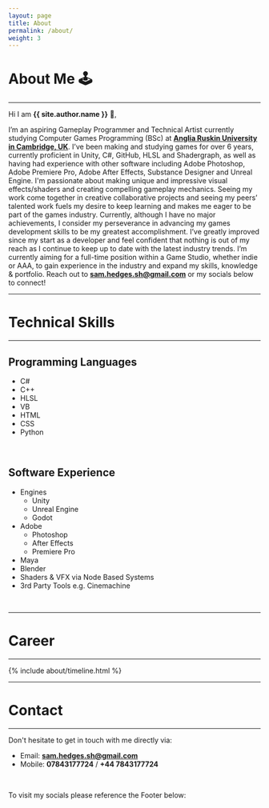```yaml
---
layout: page
title: About
permalink: /about/
weight: 3
---
```


# **About Me 🕹️**

---

Hi I am **{{ site.author.name }}** :wave:,<br>

I’m an aspiring Gameplay Programmer and Technical Artist currently studying Computer Games Programming (BSc) at **[Anglia Ruskin University in Cambridge, UK](https://goo.gl/maps/3tmaKfV1jfGMTere9)**. I’ve been making and studying games for over 6 years, currently proficient in Unity, C#, GitHub, HLSL and Shadergraph, as well as having had experience with other software including Adobe Photoshop, Adobe Premiere Pro, Adobe After Effects, Substance Designer and Unreal Engine. I'm passionate about making unique and impressive visual effects/shaders and creating compelling gameplay mechanics. Seeing my work come together in creative collaborative projects and seeing my peers’ talented work fuels my desire to keep learning and makes me eager to be part of the games industry. Currently, although I have no major achievements, I consider my perseverance in advancing my games development skills to be my greatest accomplishment. I’ve greatly improved since my start as a developer and feel confident that nothing is out of my reach as I continue to keep up to date with the latest industry trends. I’m currently aiming for a full-time position within a Game Studio, whether indie or AAA, to gain experience in the industry and expand my skills, knowledge & portfolio. Reach out to **[sam.hedges.sh@gmail.com](mailto:sam.hedges.sh@gmail.com)** or my socials below to connect!

---

# **Technical Skills**

---

## Programming Languages
- C#
- C++
- HLSL
- VB
- HTML
- CSS
- Python

<p>&nbsp;</p>

## Software Experience
- Engines
    - Unity
    - Unreal Engine
    - Godot
- Adobe
    - Photoshop
    - After Effects
    - Premiere Pro
- Maya
- Blender
- Shaders & VFX via Node Based Systems
- 3rd Party Tools e.g. Cinemachine

<p>&nbsp;</p>

---

# **Career**

---
<div class="row">
{% include about/timeline.html %}
</div>

---

# **Contact**

---

Don't hesitate to get in touch with me directly via:

- Email: **[sam.hedges.sh@gmail.com](mailto:sam.hedges.sh@gmail.com)**
- Mobile: **07843177724** / **+44 7843177724**

<p>&nbsp;</p>

To visit my socials please reference the Footer below:
